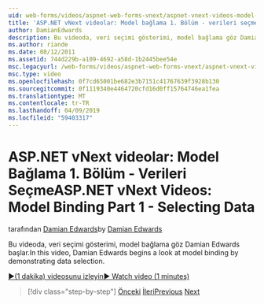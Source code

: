 ```yaml
---
uid: web-forms/videos/aspnet-web-forms-vnext/aspnet-vnext-videos-model-binding-part-1-selecting-data
title: 'ASP.NET vNext videolar: Model bağlama 1. Bölüm - verileri seçme | Microsoft Docs'
author: DamianEdwards
description: Bu videoda, veri seçimi gösterimi, model bağlama göz Damian Edwards başlar.
ms.author: riande
ms.date: 08/12/2011
ms.assetid: 744d229b-a109-4692-a58d-1b2445bee54e
msc.legacyurl: /web-forms/videos/aspnet-web-forms-vnext/aspnet-vnext-videos-model-binding-part-1-selecting-data
msc.type: video
ms.openlocfilehash: 0f7cd65001be682e3b7151c41767639f3928b130
ms.sourcegitcommit: 0f1119340e4464720cfd16d0ff15764746ea1fea
ms.translationtype: MT
ms.contentlocale: tr-TR
ms.lasthandoff: 04/09/2019
ms.locfileid: "59403317"
---
```

# <a name="aspnet-vnext-videos-model-binding-part-1---selecting-data"></a><span data-ttu-id="cc0be-103">ASP.NET vNext videolar: Model Bağlama 1. Bölüm - Verileri Seçme</span><span class="sxs-lookup"><span data-stu-id="cc0be-103">ASP.NET vNext Videos: Model Binding Part 1 - Selecting Data</span></span>

<span data-ttu-id="cc0be-104">tarafından [Damian Edwards](https://github.com/DamianEdwards)</span><span class="sxs-lookup"><span data-stu-id="cc0be-104">by [Damian Edwards](https://github.com/DamianEdwards)</span></span>

<span data-ttu-id="cc0be-105">Bu videoda, veri seçimi gösterimi, model bağlama göz Damian Edwards başlar.</span><span class="sxs-lookup"><span data-stu-id="cc0be-105">In this video, Damian Edwards begins a look at model binding by demonstrating data selection.</span></span>

[<span data-ttu-id="cc0be-106">&#9654;(1 dakika) videosunu izleyin</span><span class="sxs-lookup"><span data-stu-id="cc0be-106">&#9654; Watch video (1 minutes)</span></span>](https://channel9.msdn.com/Blogs/ASP-NET-Site-Videos/aspnet-vnext-videos-model-binding-part-1-selecting-data)

> [!div class="step-by-step"]
> <span data-ttu-id="cc0be-107">[Önceki](aspnet-vnext-videos-strongly-typed-data-controls.md)
> [İleri](aspnet-vnext-videos-model-binding-part-2-filtering.md)</span><span class="sxs-lookup"><span data-stu-id="cc0be-107">[Previous](aspnet-vnext-videos-strongly-typed-data-controls.md)
[Next](aspnet-vnext-videos-model-binding-part-2-filtering.md)</span></span>
